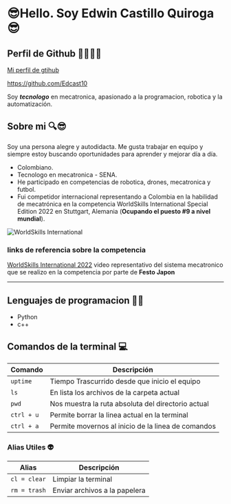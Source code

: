 # 😎Hello. Soy Edwin Castillo Quiroga😎

## Perfil de Github 👨🏻‍🦱🔥

[Mi perfil de gtihub](https://github.com/Edcast10)

https://github.com/Edcast10

Soy ***tecnologo*** en mecatronica, apasionado a la programacion, robotica y la automatización.

## Sobre mi 🔍😎

Soy una persona alegre y autodidacta. Me gusta trabajar en equipo y siempre estoy buscando oportunidades para aprender y mejorar día a día.

* Colombiano.
* Tecnologo en mecatronica - SENA.
* He participado en competencias de robotica, drones, mecatronica y futbol.
* Fui competidor internacional representando a Colombia en la habilidad de mecatrónica en la competencia WorldSkills International Special Edition 2022 en Stuttgart, Alemania (**Ocupando el puesto #9 a nivel mundial**).

![WorldSkills International](https://live.staticflickr.com/65535/52413043263_7f6d160168_c.jpg)

### links de referencia sobre la competencia

[WorldSkills International 2022](https://www.youtube.com/watch?v=TC9xxPNASv8&t=5s) video representativo del sistema mecatronico que se realizo en la competencia por parte de **Festo Japon**

----

## Lenguajes de programacion 🧑‍💻

* Python
* c++

## Comandos de la terminal 💻

| Comando        | Descripción                                        |
| -------------- | -------------------------------------------------- |
| ```uptime```   | Tiempo Trascurrido desde que inicio el equipo      |
| ```ls```       | En lista los archivos de la carpeta actual         |
| ```pwd```      | Nos muestra la ruta absoluta del directorio actual |
| ```ctrl + u``` | Permite borrar la linea actual en la terminal      |
| ```ctrl + a``` | Permite movernos al inicio de la linea de comandos |

### Alias Utiles 👽

| Alias            | Descripción                   |
| ---------------- | ----------------------------- |
| ```cl = clear``` | Limpiar la terminal           |
| ```rm = trash``` | Enviar archivos a la papelera |
